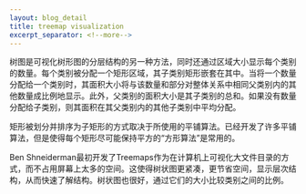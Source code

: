 ```yaml
---
layout: blog_detail
title: treemap visualization
excerpt_separator: <!--more-->
---
```

树图是可视化树形图的分层结构的另一种方法，同时还通过区域大小显示每个类别的数量。每个类别被分配一个矩形区域，其子类别矩形嵌套在其中。当将一个数量分配给一个类别时，其面积大小将与该数量和部分对整体关系中相同父类别内的其他数量成比例地显示。此外，父类别的面积大小是其子类别的总和。如果没有数量分配给子类别，则其面积在其父类别内的其他子类别中平均分配。

矩形被划分并排序为子矩形的方式取决于所使用的平铺算法。已经开发了许多平铺算法，但是使得每个矩形尽可能保持平方的“方形算法”是常用的。

Ben Shneiderman最初开发了Treemaps作为在计算机上可视化大文件目录的方式，而不占用屏幕上太多的空间。这使得树状图更紧凑，更节省空间，显示层次结构，从而快速了解结构。树状图也很好，通过它们的大小比较类别之间的比例。